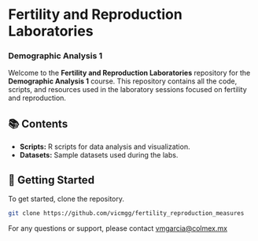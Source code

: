 # Fertility and Reproduction Laboratories
### Demographic Analysis 1

Welcome to the **Fertility and Reproduction Laboratories** repository for the **Demographic Analysis 1** course. This repository contains all the code, scripts, and resources used in the laboratory sessions focused on fertility and reproduction.

## 📚 Contents

- **Scripts:** R scripts for data analysis and visualization.
- **Datasets:** Sample datasets used during the labs.

## 🚀 Getting Started

To get started, clone the repository.

```bash
git clone https://github.com/vicmgg/fertility_reproduction_measures
```

For any questions or support, please contact vmgarcia@colmex.mx
